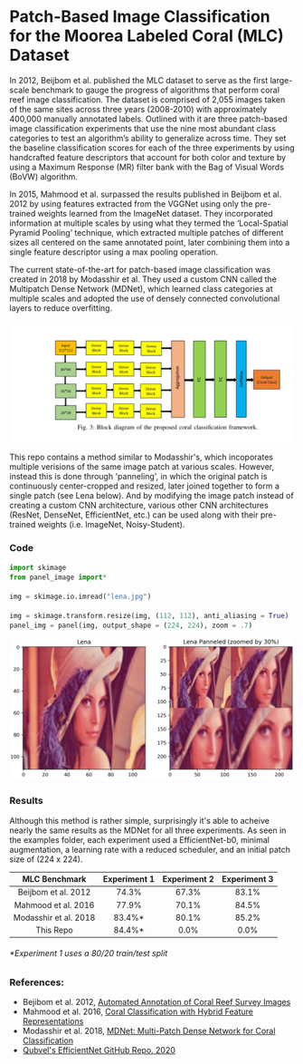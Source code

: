 # Patch-Based Image Classification for the Moorea Labeled Coral (MLC) Dataset

In 2012, Beijbom et al. published the MLC dataset to serve as the first large-scale benchmark to gauge the progress of algorithms that perform coral reef image classification. The dataset is comprised of 2,055 images taken of the same sites across three years (2008-2010) with approximately 400,000 manually annotated labels. Outlined with it are three patch-based image classification experiments that use the nine most abundant class categories to test an algorithm’s ability to generalize across time. They set the baseline classification scores for each of the three experiments by using handcrafted feature descriptors that account for both color and texture by using a Maximum Response (MR) filter bank with the Bag of Visual Words (BoVW) algorithm.
    
In 2015, Mahmood et al. surpassed the results published in Beijbom et al. 2012 by using features extracted from the VGGNet using only the pre-trained weights learned from the ImageNet dataset. They incorporated information at multiple scales by using what they termed the ‘Local-Spatial Pyramid Pooling’ technique, which extracted multiple patches of different sizes all centered on the same annotated point, later combining them into a single feature descriptor using a max pooling operation. 
    
The current state-of-the-art for patch-based image classification was created in 2018 by Modasshir et al. They used a custom CNN called the Multipatch Dense Network (MDNet), which learned class categories at multiple scales and adopted the use of densely connected convolutional layers to reduce overfitting.

![](Paper_Figures/MDNet_Figure.png)
    
This repo contains a method similar to Modasshir's, which incoporates multiple verisions of the same image patch at various scales. However, instead this is done through 'panneling', in which the original patch is continuously center-cropped and resized, later joined together to form a single patch (see Lena below). And by modifying the image patch instead of creating a custom CNN architecture, various other CNN architectures (ResNet, DenseNet, EfficientNet, etc.) can be used along with their pre-trained weights (i.e. ImageNet, Noisy-Student).

### Code
```python
import skimage
from panel_image import*

img = skimage.io.imread("lena.jpg")

img = skimage.transform.resize(img, (112, 112), anti_aliasing = True)
panel_img = panel(img, output_shape = (224, 224), zoom = .7) 
```

![](Paper_Figures/Panel_Example.png)
  
 ### Results
 
 Although this method is rather simple, surprisingly it's able to acheive nearly the same results as the MDNet for all three experiments. As seen in the examples folder, each experiment used a EfficientNet-b0, minimal augmentation, a learning rate with a reduced scheduler, and an initial patch size of (224 x 224).
   
 
| MLC Benchmark | Experiment 1  | Experiment 2 | Experiment 3 |
| :-------------: | :-------------: | :-------------: | :-------------: |
| Beijbom et al. 2012 | 74.3% | 67.3% | 83.1% | 
| Mahmood et al. 2016 | 77.9% | 70.1% | 84.5% | 
| Modasshir et al. 2018 | 83.4%* | 80.1% | 85.2% |
| This Repo | 84.4%* | 0.0% | 0.0% |

###### *Experiment 1 uses a 80/20 train/test split
  
  
  
 
### References:
* Bejibom et al. 2012, [Automated Annotation of Coral Reef Survey Images](https://www.researchgate.net/publication/261494296_Automated_Annotation_of_Coral_Reef_Survey_Images) 
* Mahmood et al. 2016, [Coral Classification with Hybrid Feature Representations](https://homepages.inf.ed.ac.uk/rbf/PAPERS/icip16.pdf)  
* Modasshir et al. 2018, [MDNet: Multi-Patch Dense Network for Coral Classification](https://afrl.cse.sc.edu/afrl/publications/public_html/papers/ModasshirOceans2018.pdf)  
* [Qubvel's EfficientNet GitHub Repo. 2020](https://github.com/qubvel/efficientnet)
